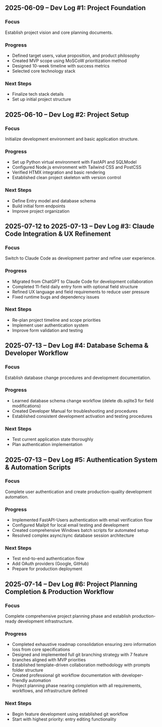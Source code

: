 ## 2025-06-09 – Dev Log #1: Project Foundation

### Focus
Establish project vision and core planning documents.

### Progress
- Defined target users, value proposition, and product philosophy
- Created MVP scope using MoSCoW prioritization method
- Designed 10-week timeline with success metrics
- Selected core technology stack

### Next Steps
- Finalize tech stack details
- Set up initial project structure

## 2025-06-10 – Dev Log #2: Project Setup

### Focus
Initialize development environment and basic application structure.

### Progress
- Set up Python virtual environment with FastAPI and SQLModel
- Configured Node.js environment with Tailwind CSS and PostCSS
- Verified HTMX integration and basic rendering
- Established clean project skeleton with version control

### Next Steps
- Define Entry model and database schema
- Build initial form endpoints
- Improve project organization

## 2025-07-12 to 2025-07-13 – Dev Log #3: Claude Code Integration & UX Refinement

### Focus
Switch to Claude Code as development partner and refine user experience.

### Progress
- Migrated from ChatGPT to Claude Code for development collaboration
- Completed 11-field daily entry form with optional field structure
- Refined UX language and field requirements to reduce user pressure
- Fixed runtime bugs and dependency issues

### Next Steps
- Re-plan project timeline and scope priorities
- Implement user authentication system
- Improve form validation and testing

## 2025-07-13 – Dev Log #4: Database Schema & Developer Workflow

### Focus
Establish database change procedures and development documentation.

### Progress
- Learned database schema change workflow (delete db.sqlite3 for field modifications)
- Created Developer Manual for troubleshooting and procedures
- Established consistent development activation and testing procedures

### Next Steps
- Test current application state thoroughly
- Plan authentication implementation

## 2025-07-13 – Dev Log #5: Authentication System & Automation Scripts

### Focus
Complete user authentication and create production-quality development automation.

### Progress
- Implemented FastAPI-Users authentication with email verification flow
- Configured Mailpit for local email testing and development
- Created comprehensive Windows batch scripts for automated setup
- Resolved complex async/sync database session architecture

### Next Steps
- Test end-to-end authentication flow
- Add OAuth providers (Google, GitHub)
- Prepare for production deployment

## 2025-07-14 – Dev Log #6: Project Planning Completion & Production Workflow

### Focus
Complete comprehensive project planning phase and establish production-ready development infrastructure.

### Progress
- Completed exhaustive roadmap consolidation ensuring zero information loss from core specifications
- Designed and implemented full git branching strategy with 7 feature branches aligned with MVP priorities
- Established template-driven collaboration methodology with prompts folder structure
- Created professional git workflow documentation with developer-friendly automation
- Project planning phase nearing completion with all requirements, workflows, and infrastructure defined

### Next Steps
- Begin feature development using established git workflow
- Start with highest priority: entry editing functionality